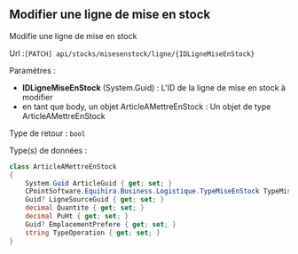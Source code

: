 ## <span id='modifierlignemiseenstock'>Modifier une ligne de mise en stock</span>

Modifie une ligne de mise en stock

Url :`[PATCH] api/stocks/misesenstock/ligne/{IDLigneMiseEnStock}`

Paramètres : 

- **IDLigneMiseEnStock** (System.Guid) : L'ID de la ligne de mise en stock à modifier
- en tant que body, un objet ArticleAMettreEnStock : Un objet de type ArticleAMettreEnStock

Type de retour : `bool`

Type(s) de données :

```csharp
class ArticleAMettreEnStock
{
	System.Guid ArticleGuid { get; set; }
	CPointSoftware.Equihira.Business.Logistique.TypeMiseEnStock TypeMiseEnStock { get; set; }
	Guid? LigneSourceGuid { get; set; }
	decimal Quantite { get; set; }
	decimal PuHt { get; set; }
	Guid? EmplacementPrefere { get; set; }
	string TypeOperation { get; set; }
}

```

